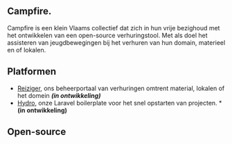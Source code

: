 ## Campfire. 

Campfire is een klein Vlaams collectief dat zich in hun vrije bezighoud met het ontwikkelen van een open-source verhuringstool. Met als doel het assisteren van jeugdbewegingen bij het verhuren van hun domain, materieel en of lokalen.   

## Platformen

- [Reiziger](), ons beheerportaal van verhuringen omtrent material, lokalen of het domein ***(in ontwikkeling)***
- [Hydro](), onze Laravel boilerplate voor het snel opstarten van projecten. ***(in ontwikkeling)**

## Open-source

<!--

**Here are some ideas to get you started:**

🙋‍♀️ A short introduction - what is your organization all about?
🌈 Contribution guidelines - how can the community get involved?
👩‍💻 Useful resources - where can the community find your docs? Is there anything else the community should know?
🍿 Fun facts - what does your team eat for breakfast?
🧙 Remember, you can do mighty things with the power of [Markdown](https://docs.github.com/github/writing-on-github/getting-started-with-writing-and-formatting-on-github/basic-writing-and-formatting-syntax)
-->
